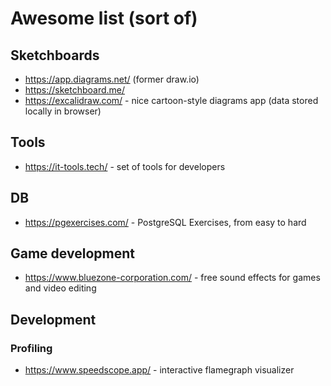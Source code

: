 # Awesome list (sort of)

## Sketchboards

* https://app.diagrams.net/ (former draw.io)
* https://sketchboard.me/
* https://excalidraw.com/ - nice cartoon-style diagrams app (data stored locally in browser)

## Tools

* https://it-tools.tech/ - set of tools for developers

## DB

* https://pgexercises.com/ - PostgreSQL Exercises, from easy to hard

## Game development

* https://www.bluezone-corporation.com/ - free sound effects for games and video editing

## Development

### Profiling

* https://www.speedscope.app/ - interactive flamegraph visualizer